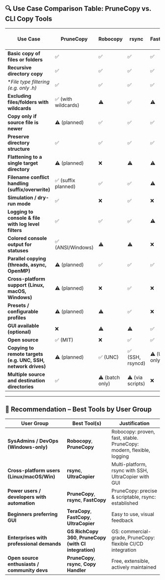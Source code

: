 
## 🔍 Use Case Comparison Table: PruneCopy vs. CLI Copy Tools

| Use Case                                                                 | PruneCopy          | Robocopy | rsync  | FastCopy | TeraCopy | UltraCopier | Copy Handler | RichCopy | GS RichCopy 360 |
|--------------------------------------------------------------------------|--------------------|----------|--------|----------|----------|--------------|---------------|----------|-----------------|
| **Basic copy of files or folders**                                      | ✅                 | ✅       | ✅     | ✅       | ✅       | ✅           | ✅            | ✅       | ✅              |
| **Recursive directory copy**                                            | ✅                 | ✅       | ✅     | ✅       | ✅       | ✅           | ✅            | ✅       | ✅              |
| **File type filtering (e.g. only *.h)**                                 | ✅                 | ✅       | ✅     | ✅       | ⚠️       | ⚠️           | ⚠️            | ❌       | ✅              |
| **Excluding files/folders with wildcards**                              | ✅ (with wildcards)| ⚠️       | ✅     | ⚠️       | ❌       | ⚠️           | ⚠️            | ❌       | ✅              |
| **Copy only if source file is newer**                                   | ⚠️ (planned)       | ✅       | ✅     | ✅       | ❌       | ❌           | ❌            | ✅       | ✅              |
| **Preserve directory structure**                                        | ✅                 | ✅       | ✅     | ✅       | ✅       | ✅           | ✅            | ✅       | ✅              |
| **Flattening to a single target directory**                             | ⚠️ (planned)       | ❌       | ⚠️     | ⚠️       | ❌       | ❌           | ❌            | ❌       | ❌              |
| **Filename conflict handling (suffix/overwrite)**                       | ✅ (suffix planned)| ✅       | ✅     | ⚠️       | ✅       | ⚠️           | ❌            | ⚠️       | ✅              |
| **Simulation / dry-run mode**                                           | ✅                 | ❌       | ✅     | ❌       | ❌       | ❌           | ❌            | ❌       | ✅              |
| **Logging to console & file with log level filters**                    | ✅                 | ✅       | ✅     | ⚠️       | ⚠️       | ⚠️           | ❌            | ⚠️       | ✅              |
| **Colored console output for statuses**                                 | ✅ (ANSI/Windows)  | ⚠️       | ⚠️     | ❌       | ✅       | ✅           | ❌            | ❌       | ✅              |
| **Parallel copying (threads, async, OpenMP)**                           | ⚠️ (planned)       | ✅       | ✅     | ✅       | ❌       | ❌           | ❌            | ❌       | ✅              |
| **Cross-platform support (Linux, macOS, Windows)**                      | ⚠️ (planned)       | ❌       | ✅     | ❌       | ❌       | ✅           | ❌            | ❌       | ❌              |
| **Presets / configurable profiles**                                     | ⚠️ (planned)       | ⚠️       | ✅     | ❌       | ⚠️       | ❌           | ❌            | ❌       | ✅              |
| **GUI available (optional)**                                            | ❌                 | ⚠️       | ⚠️     | ✅       | ✅       | ✅           | ✅            | ✅       | ✅              |
| **Open source**                                                         | ✅ (MIT)           | ❌       | ✅     | ✅       | ❌       | ✅           | ✅            | ❌       | ❌              |
| **Copying to remote targets (e.g. UNC, SSH, network drives)**           | ⚠️ (planned)       | ✅ (UNC) | ✅ (SSH, rsyncd) | ⚠️ (UNC only) | ❌       | ⚠️ (partial)    | ❌            | ❌       | ✅              |
| **Multiple source and destination directories**                         | ✅                 | ⚠️ (batch only) | ⚠️ (via scripts) | ❌       | ❌       | ❌           | ❌            | ❌       | ✅              |

---

## 🏁 Recommendation – Best Tools by User Group

| User Group                                   | Best Tool(s)                                            | Justification                                                             |
|---------------------------------------------|----------------------------------------------------------|---------------------------------------------------------------------------|
| **SysAdmins / DevOps (Windows-only)**       | **Robocopy**, **PruneCopy**                             | Robocopy: proven, fast, stable. PruneCopy: modern, flexible, logging      |
| **Cross-platform users (Linux/macOS/Win)**  | **rsync**, **UltraCopier**                              | Multi-platform, rsync with SSH, UltraCopier with GUI                      |
| **Power users / developers with automation**| **PruneCopy**, **rsync**, **FastCopy**                  | PruneCopy: precise & scriptable, rsync: established                       |
| **Beginners preferring GUI**                | **TeraCopy**, **FastCopy**, **UltraCopier**             | Easy to use, visual feedback                                              |
| **Enterprises with professional demands**   | **GS RichCopy 360**, **PruneCopy (with CI integration)**| GS: commercial-grade, PruneCopy: flexible CI/CD integration               |
| **Open source enthusiasts / community devs**| **PruneCopy**, **rsync**, **Copy Handler**              | Free, extensible, actively maintained                                     |
